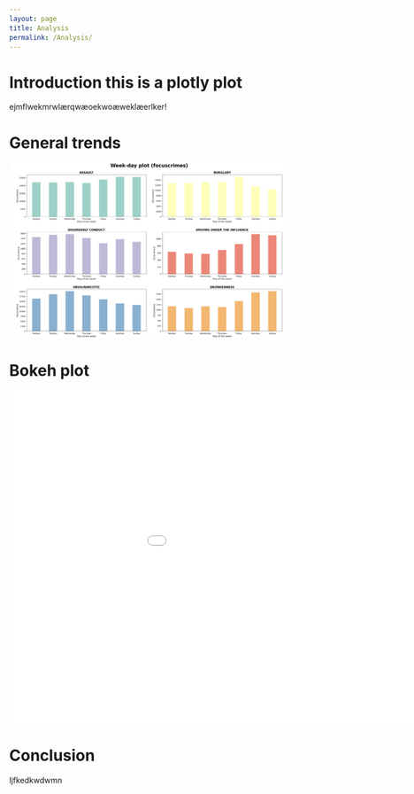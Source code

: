 ```yaml
---
layout: page
title: Analysis
permalink: /Analysis/
---
```






# Introduction this is a plotly plot
ejmflwekmrwlærqwæoekwoæweklæerlker!



# General trends
![crime data](/Images/firstplot.png)


# Bokeh plot
<embed
       type="text/html" 
       src="/Bokeh/crime.html"
       width="1100"
       height="600"
/>

# Conclusion 
ljfkedkwdwmn
